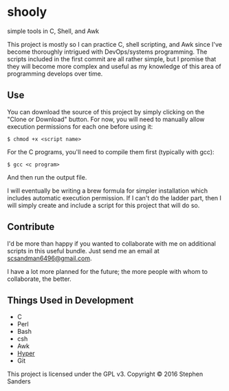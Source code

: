 # shooly
simple tools in C, Shell, and Awk

This project is mostly so I can practice C, shell scripting, and Awk since I've become thoroughly intrigued with DevOps/systems programming. The scripts included in the first commit are all rather simple, but I promise that they will become more complex and useful as my knowledge of this area of programming develops over time.

## Use
You can download the source of this project by simply clicking on the "Clone or Download" button. For now, you will need to manually allow execution permissions for each one before using it:
```shell
$ chmod +x <script name>
```
For the C programs, you'll need to compile them first (typically with gcc):
```shell
$ gcc <c program>
```
And then run the output file.

I will eventually be writing a brew formula for simpler installation which includes automatic execution permission. If I can't do the ladder part, then I will simply create and include a script for this project that will do so.

## Contribute
I'd be more than happy if you wanted to collaborate with me on additional scripts in this useful bundle. Just send me an email at scsandman6496@gmail.com.

I have a lot more planned for the future; the more people with whom to collaborate, the better.

## Things Used in Development
* C
* Perl
* Bash
* csh
* Awk
* <a href="https://hyper.is/" target="_blank">Hyper</a>
* Git

This project is licensed under the GPL v3.
Copyright &copy; 2016 Stephen Sanders
